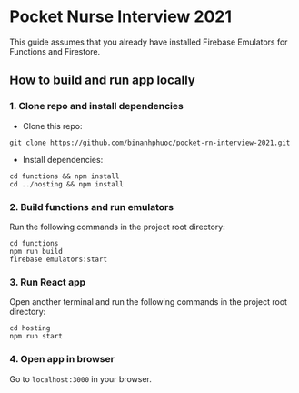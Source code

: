 # Pocket Nurse Interview 2021

This guide assumes that you already have installed Firebase Emulators for Functions and Firestore.

## How to build and run app locally

### 1. Clone repo and install dependencies
- Clone this repo: 
```
git clone https://github.com/binanhphuoc/pocket-rn-interview-2021.git
```
- Install dependencies:
```
cd functions && npm install
cd ../hosting && npm install
```

### 2. Build functions and run emulators
Run the following commands in the project root directory:
```
cd functions
npm run build
firebase emulators:start
```

### 3. Run React app
Open another terminal and run the following commands in the project root directory:
```
cd hosting
npm run start
```

### 4. Open app in browser
Go to `localhost:3000` in your browser.
